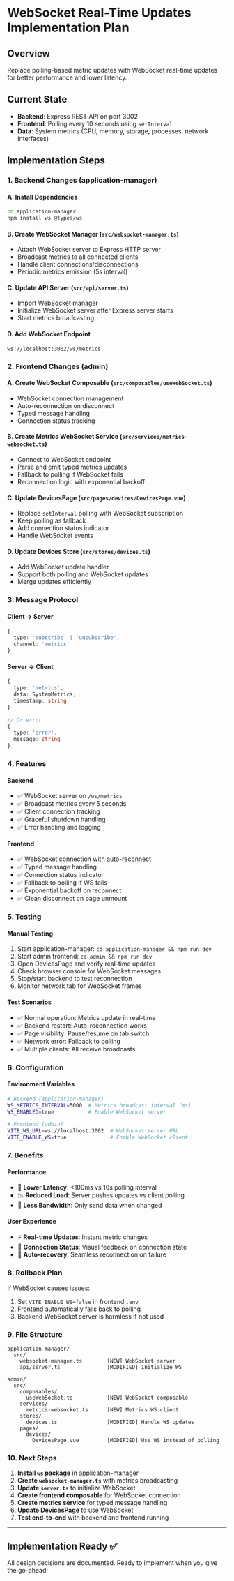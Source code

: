 # WebSocket Real-Time Updates Implementation Plan

## Overview
Replace polling-based metric updates with WebSocket real-time updates for better performance and lower latency.

## Current State
- **Backend**: Express REST API on port 3002
- **Frontend**: Polling every 10 seconds using `setInterval`
- **Data**: System metrics (CPU, memory, storage, processes, network interfaces)

## Implementation Steps

### 1. Backend Changes (application-manager)

#### A. Install Dependencies
```bash
cd application-manager
npm install ws @types/ws
```

#### B. Create WebSocket Manager (`src/websocket-manager.ts`)
- Attach WebSocket server to Express HTTP server
- Broadcast metrics to all connected clients
- Handle client connections/disconnections
- Periodic metrics emission (5s interval)

#### C. Update API Server (`src/api/server.ts`)
- Import WebSocket manager
- Initialize WebSocket server after Express server starts
- Start metrics broadcasting

#### D. Add WebSocket Endpoint
```
ws://localhost:3002/ws/metrics
```

### 2. Frontend Changes (admin)

#### A. Create WebSocket Composable (`src/composables/useWebSocket.ts`)
- WebSocket connection management
- Auto-reconnection on disconnect
- Typed message handling
- Connection status tracking

#### B. Create Metrics WebSocket Service (`src/services/metrics-websocket.ts`)
- Connect to WebSocket endpoint
- Parse and emit typed metrics updates
- Fallback to polling if WebSocket fails
- Reconnection logic with exponential backoff

#### C. Update DevicesPage (`src/pages/devices/DevicesPage.vue`)
- Replace `setInterval` polling with WebSocket subscription
- Keep polling as fallback
- Add connection status indicator
- Handle WebSocket events

#### D. Update Devices Store (`src/stores/devices.ts`)
- Add WebSocket update handler
- Support both polling and WebSocket updates
- Merge updates efficiently

### 3. Message Protocol

#### Client → Server
```typescript
{
  type: 'subscribe' | 'unsubscribe',
  channel: 'metrics'
}
```

#### Server → Client
```typescript
{
  type: 'metrics',
  data: SystemMetrics,
  timestamp: string
}

// Or error
{
  type: 'error',
  message: string
}
```

### 4. Features

#### Backend
- ✅ WebSocket server on `/ws/metrics`
- ✅ Broadcast metrics every 5 seconds
- ✅ Client connection tracking
- ✅ Graceful shutdown handling
- ✅ Error handling and logging

#### Frontend
- ✅ WebSocket connection with auto-reconnect
- ✅ Typed message handling
- ✅ Connection status indicator
- ✅ Fallback to polling if WS fails
- ✅ Exponential backoff on reconnect
- ✅ Clean disconnect on page unmount

### 5. Testing

#### Manual Testing
1. Start application-manager: `cd application-manager && npm run dev`
2. Start admin frontend: `cd admin && npm run dev`
3. Open DevicesPage and verify real-time updates
4. Check browser console for WebSocket messages
5. Stop/start backend to test reconnection
6. Monitor network tab for WebSocket frames

#### Test Scenarios
- ✅ Normal operation: Metrics update in real-time
- ✅ Backend restart: Auto-reconnection works
- ✅ Page visibility: Pause/resume on tab switch
- ✅ Network error: Fallback to polling
- ✅ Multiple clients: All receive broadcasts

### 6. Configuration

#### Environment Variables
```bash
# Backend (application-manager)
WS_METRICS_INTERVAL=5000  # Metrics broadcast interval (ms)
WS_ENABLED=true           # Enable WebSocket server

# Frontend (admin)
VITE_WS_URL=ws://localhost:3002  # WebSocket server URL
VITE_ENABLE_WS=true              # Enable WebSocket client
```

### 7. Benefits

#### Performance
- 🚀 **Lower Latency**: <100ms vs 10s polling interval
- 📉 **Reduced Load**: Server pushes updates vs client polling
- 💾 **Less Bandwidth**: Only send data when changed

#### User Experience
- ⚡ **Real-time Updates**: Instant metric changes
- 🔌 **Connection Status**: Visual feedback on connection state
- 🔄 **Auto-recovery**: Seamless reconnection on failure

### 8. Rollback Plan

If WebSocket causes issues:
1. Set `VITE_ENABLE_WS=false` in frontend `.env`
2. Frontend automatically falls back to polling
3. Backend WebSocket server is harmless if not used

### 9. File Structure

```
application-manager/
  src/
    websocket-manager.ts        [NEW] WebSocket server
    api/server.ts               [MODIFIED] Initialize WS

admin/
  src/
    composables/
      useWebSocket.ts           [NEW] WebSocket composable
    services/
      metrics-websocket.ts      [NEW] Metrics WS client
    stores/
      devices.ts                [MODIFIED] Handle WS updates
    pages/
      devices/
        DevicesPage.vue         [MODIFIED] Use WS instead of polling
```

### 10. Next Steps

1. **Install `ws` package** in application-manager
2. **Create `websocket-manager.ts`** with metrics broadcasting
3. **Update `server.ts`** to initialize WebSocket
4. **Create frontend composable** for WebSocket connection
5. **Create metrics service** for typed message handling
6. **Update DevicesPage** to use WebSocket
7. **Test end-to-end** with backend and frontend running

---

## Implementation Ready ✅

All design decisions are documented. Ready to implement when you give the go-ahead!
